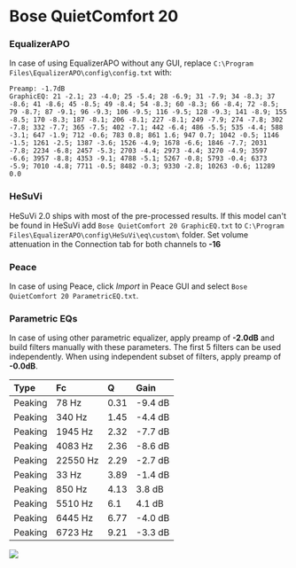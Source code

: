 # Bose QuietComfort 20

### EqualizerAPO
In case of using EqualizerAPO without any GUI, replace `C:\Program Files\EqualizerAPO\config\config.txt`
with:
```
Preamp: -1.7dB
GraphicEQ: 21 -2.1; 23 -4.0; 25 -5.4; 28 -6.9; 31 -7.9; 34 -8.3; 37 -8.6; 41 -8.6; 45 -8.5; 49 -8.4; 54 -8.3; 60 -8.3; 66 -8.4; 72 -8.5; 79 -8.7; 87 -9.1; 96 -9.3; 106 -9.5; 116 -9.5; 128 -9.3; 141 -8.9; 155 -8.5; 170 -8.3; 187 -8.1; 206 -8.1; 227 -8.1; 249 -7.9; 274 -7.8; 302 -7.8; 332 -7.7; 365 -7.5; 402 -7.1; 442 -6.4; 486 -5.5; 535 -4.4; 588 -3.1; 647 -1.9; 712 -0.6; 783 0.8; 861 1.6; 947 0.7; 1042 -0.5; 1146 -1.5; 1261 -2.5; 1387 -3.6; 1526 -4.9; 1678 -6.6; 1846 -7.7; 2031 -7.8; 2234 -6.8; 2457 -5.3; 2703 -4.4; 2973 -4.4; 3270 -4.9; 3597 -6.6; 3957 -8.8; 4353 -9.1; 4788 -5.1; 5267 -0.8; 5793 -0.4; 6373 -5.9; 7010 -4.8; 7711 -0.5; 8482 -0.3; 9330 -2.8; 10263 -0.6; 11289 0.0
```

### HeSuVi
HeSuVi 2.0 ships with most of the pre-processed results. If this model can't be found in HeSuVi add
`Bose QuietComfort 20 GraphicEQ.txt` to `C:\Program Files\EqualizerAPO\config\HeSuVi\eq\custom\` folder.
Set volume attenuation in the Connection tab for both channels to **-16**

### Peace
In case of using Peace, click *Import* in Peace GUI and select `Bose QuietComfort 20 ParametricEQ.txt`.

### Parametric EQs
In case of using other parametric equalizer, apply preamp of **-2.0dB** and build filters manually
with these parameters. The first 5 filters can be used independently.
When using independent subset of filters, apply preamp of **-0.0dB**.

| Type    | Fc       |    Q | Gain    |
|:--------|:---------|:-----|:--------|
| Peaking | 78 Hz    | 0.31 | -9.4 dB |
| Peaking | 340 Hz   | 1.45 | -4.4 dB |
| Peaking | 1945 Hz  | 2.32 | -7.7 dB |
| Peaking | 4083 Hz  | 2.36 | -8.6 dB |
| Peaking | 22550 Hz | 2.29 | -2.7 dB |
| Peaking | 33 Hz    | 3.89 | -1.4 dB |
| Peaking | 850 Hz   | 4.13 | 3.8 dB  |
| Peaking | 5510 Hz  | 6.1  | 4.1 dB  |
| Peaking | 6445 Hz  | 6.77 | -4.0 dB |
| Peaking | 6723 Hz  | 9.21 | -3.3 dB |

![](https://raw.githubusercontent.com/jaakkopasanen/AutoEq/master/results/rtings/rtings/Bose%20QuietComfort%2020/Bose%20QuietComfort%2020.png)